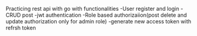 Practicing rest api with go with functionalities
-User register and login
-CRUD post
-jwt authentication
-Role based authorizaiion(post delete and update authorization only for admin role)
-generate new access token with refrsh token

